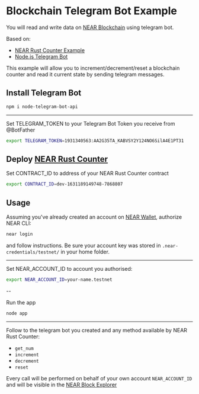 # Blockchain Telegram Bot Example

You will read and write data on [NEAR Blockchain] using telegram bot.

Based on: 
- [NEAR Rust Counter Example](https://examples.near.org/rust-counter)
- [Node.js Telegram Bot](https://github.com/yagop/node-telegram-bot-api)

This example will allow you to increment/decrement/reset a blockchain counter and read it current state by sending telegram messages.

## Install Telegram Bot

```sh
npm i node-telegram-bot-api
```

---

Set TELEGRAM_TOKEN to your Telegram Bot Token you receive from @BotFather

```sh
export TELEGRAM_TOKEN=1931340563:AA2G35TA_KABVSY2Y124NO6SilA4E1PT31
````

## Deploy [NEAR Rust Counter](https://examples.near.org/rust-counter)

Set CONTRACT_ID to address of your NEAR Rust Counter contract

```sh
export CONTRACT_ID=dev-1631189149748-7868807
````

## Usage

Assuming you've already created an account on [NEAR Wallet], authorize NEAR CLI:

 ```sh
 near login
```
 
 and follow instructions. Be sure your account key was stored in `.near-credentials/testnet/` in your home folder.

---

Set NEAR_ACCOUNT_ID to account you authorised: 

```sh
export NEAR_ACCOUNT_ID=your-name.testnet
```

--

Run the app

```sh
node app
```

---

Follow to the telegram bot you created and any method available by NEAR Rust Counter:

- `get_num`
- `increment`
- `decrement`
- `reset`

Every call will be performed on behalf of your own account `NEAR_ACCOUNT_ID` and will be visible in the [NEAR Block Explorer]

[NEAR Blockchain]: https://near.org
[NEAR Wallet]: https://wallet.testnet.near.org/
[NEAR Block Explorer]: https://explorer.testnet.near.org/
